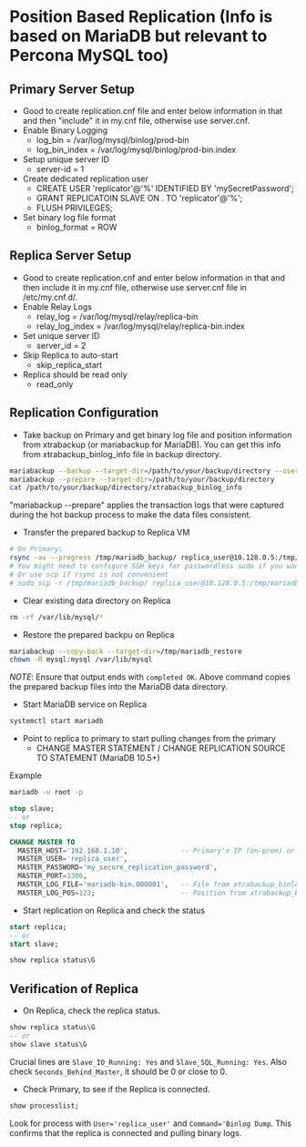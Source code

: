 # Position Based Replication (Info is based on MariaDB but relevant to Percona MySQL too)

## Primary Server Setup

* Good to create replication.cnf file and enter below information in that and then "include" it in my.cnf file, otherwise use server.cnf.
* Enable Binary Logging
  * log_bin = /var/log/mysql/binlog/prod-bin
  * log_bin_index = /var/log/mysql/binlog/prod-bin.index
* Setup unique server ID
  * server-id = 1
* Create dedicated replication user
  * CREATE USER 'replicator'@'%' IDENTIFIED BY 'mySecretPassword';
  * GRANT REPLICATOIN SLAVE ON *.* TO 'replicator'@'%';
  * FLUSH PRIVILEGES;
* Set binary log file format
  * binlog_format = ROW

## Replica Server Setup

* Good to create replication.cnf and enter below information in that and then include it in my.cnf file, otherwise use server.cnf file in /etc/my.cnf.d/.
* Enable Relay Logs
  * relay_log = /var/log/mysql/relay/replica-bin
  * relay_log_index = /var/log/mysql/relay/replica-bin.index
* Set unique server ID
  * server_id = 2
* Skip Replica to auto-start
  * skip_replica_start
* Replica should be read only
  * read_only

## Replication Configuration

* Take backup on Primary and get binary log file and position information from xtrabackup (or mariabackup for MariaDB). You can get this info from xtrabackup_binlog_info file in backup directory.

```sh
mariabackup --backup --target-dir=/path/to/your/backup/directory --user=your_backup_user --password=your_backup_password
mariabackup --prepare --target-dir=/path/to/your/backup/directory
cat /path/to/your/backup/directory/xtrabackup_binlog_info
```

"mariabackup --prepare" applies the transaction logs that were captured during the hot backup process to make the data files consistent.

* Transfer the prepared backup to Replica VM

```sh
# On Primary:
rsync -av --progress /tmp/mariadb_backup/ replica_user@10.128.0.5:/tmp/mariadb_restore/
# You might need to configure SSH keys for passwordless sudo if you want to run this automatically
# Or use scp if rsync is not convenient
# sudo scp -r /tmp/mariadb_backup/ replica_user@10.128.0.5:/tmp/mariadb_restore/
```

* Clear existing data directory on Replica

```sh
rm -rf /var/lib/mysql/*
```

* Restore the prepared backpu on Replica

```sh
mariabackup --copy-back --target-dir=/tmp/mariadb_restore
chown -R mysql:mysql /var/lib/mysql
```

*NOTE*: Ensure that output ends with `completed OK`. Above command copies the prepared backup files into the MariaDB data directory.

* Start MariaDB service on Replica

```sh
systemctl start mariadb
```

* Point to replica to primary to start pulling changes from the primary
  * CHANGE MASTER STATEMENT / CHANGE REPLICATION SOURCE TO STATEMENT (MariaDB 10.5+)

Example

```sh
mariadb -u root -p
```

```sql
stop slave;
-- or 
stop replica;

CHANGE MASTER TO
  MASTER_HOST='192.168.1.10',             -- Primary's IP (on-prem) or resolvable hostname
  MASTER_USER='replica_user',
  MASTER_PASSWORD='my_secure_replication_password',
  MASTER_PORT=3306,
  MASTER_LOG_FILE='mariadb-bin.000001',   -- File from xtrabackup_binlog_info
  MASTER_LOG_POS=123;                     -- Position from xtrabackup_binlog_info
```

* Start replication on Replica and check the status

```sql
start replica;
-- or 
start slave;

show replica status\G
```

## Verification of Replica

* On Replica, check the replica status.

```sql
show replica status\G
-- or
show slave status\G
```

Crucial lines are `Slave_IO_Running: Yes` and `Slave_SQL_Running: Yes`. Also check `Seconds_Behind_Master`, it should be 0 or close to 0.

* Check Primary, to see if the Replica is connected.

```sql
show processlist;
```

Look for process with `User='replica_user'` and  `Command='Binlog Dump`. This confirms that the replica is connected and pulling binary logs.

